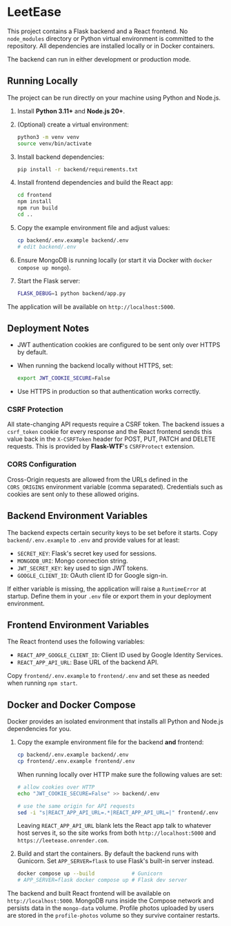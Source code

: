 # LeetEase


This project contains a Flask backend and a React frontend. No `node_modules` directory or Python virtual environment is committed to the repository. All dependencies are installed locally or in Docker containers.

The backend can run in either development or production mode.

## Running Locally

The project can be run directly on your machine using Python and Node.js.

1. Install **Python 3.11+** and **Node.js 20+**.
2. (Optional) create a virtual environment:

   ```bash
   python3 -m venv venv
   source venv/bin/activate
   ```

3. Install backend dependencies:

   ```bash
   pip install -r backend/requirements.txt
   ```

4. Install frontend dependencies and build the React app:

   ```bash
   cd frontend
   npm install
   npm run build
   cd ..
   ```

5. Copy the example environment file and adjust values:

   ```bash
   cp backend/.env.example backend/.env
   # edit backend/.env
   ```

6. Ensure MongoDB is running locally (or start it via Docker with `docker compose up mongo`).
7. Start the Flask server:

   ```bash
   FLASK_DEBUG=1 python backend/app.py
   ```

The application will be available on `http://localhost:5000`.

## Deployment Notes

- JWT authentication cookies are configured to be sent only over HTTPS by default.
- When running the backend locally without HTTPS, set:

  ```bash
  export JWT_COOKIE_SECURE=False
  ```

- Use HTTPS in production so that authentication works correctly.

### CSRF Protection

All state-changing API requests require a CSRF token. The backend issues a
`csrf_token` cookie for every response and the React frontend sends this value
back in the `X-CSRFToken` header for POST, PUT, PATCH and DELETE requests.
This is provided by **Flask-WTF**'s `CSRFProtect` extension.

### CORS Configuration

Cross-Origin requests are allowed from the URLs defined in the `CORS_ORIGINS`
environment variable (comma separated). Credentials such as cookies are sent
only to these allowed origins.

## Backend Environment Variables

The backend expects certain security keys to be set before it starts. Copy
`backend/.env.example` to `.env` and provide values for at least:

- `SECRET_KEY`: Flask's secret key used for sessions.
- `MONGODB_URI`: Mongo connection string.
- `JWT_SECRET_KEY`: key used to sign JWT tokens.
- `GOOGLE_CLIENT_ID`: OAuth client ID for Google sign-in.

If either variable is missing, the application will raise a `RuntimeError` at startup.
Define them in your `.env` file or export them in your deployment environment.

## Frontend Environment Variables

The React frontend uses the following variables:

- `REACT_APP_GOOGLE_CLIENT_ID`: Client ID used by Google Identity Services.
- `REACT_APP_API_URL`: Base URL of the backend API.

Copy `frontend/.env.example` to `frontend/.env` and set these as needed when running `npm start`.


## Docker and Docker Compose

Docker provides an isolated environment that installs all Python and Node.js
dependencies for you.

1. Copy the example environment file for the backend **and** frontend:

   ```bash
   cp backend/.env.example backend/.env
   cp frontend/.env.example frontend/.env

   ```

   When running locally over HTTP make sure the following values are set:

   ```bash
   # allow cookies over HTTP
   echo "JWT_COOKIE_SECURE=False" >> backend/.env

   # use the same origin for API requests
   sed -i "s|REACT_APP_API_URL=.*|REACT_APP_API_URL=|" frontend/.env
   ```

   Leaving `REACT_APP_API_URL` blank lets the React app talk to whatever host
   serves it, so the site works from both `http://localhost:5000` and
   `https://leetease.onrender.com`.

2. Build and start the containers. By default the backend runs with Gunicorn.
   Set `APP_SERVER=flask` to use Flask's built-in server instead.

   ```bash
   docker compose up --build            # Gunicorn
   # APP_SERVER=flask docker compose up # Flask dev server
   ```

The backend and built React frontend will be available on
`http://localhost:5000`. MongoDB runs inside the Compose network and persists
data in the `mongo-data` volume. Profile photos uploaded by users are stored in
the `profile-photos` volume so they survive container restarts.

